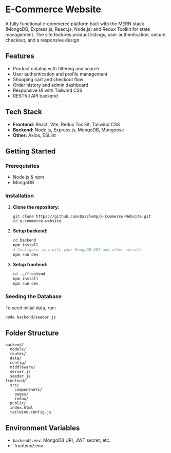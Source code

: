 # E-Commerce Website

A fully functional e-commerce platform built with the MERN stack (MongoDB, Express.js, React.js, Node.js) and Redux Toolkit for state management. The site features product listings, user authentication, secure checkout, and a responsive design.

## Features

- Product catalog with filtering and search
- User authentication and profile management
- Shopping cart and checkout flow
- Order history and admin dashboard
- Responsive UI with Tailwind CSS
- RESTful API backend

## Tech Stack

- **Frontend:** React, Vite, Redux Toolkit, Tailwind CSS
- **Backend:** Node.js, Express.js, MongoDB, Mongoose
- **Other:** Axios, ESLint

## Getting Started

### Prerequisites

- Node.js & npm
- MongoDB

### Installation

1. **Clone the repository:**

   ```sh
   git clone https://github.com/Dazzle0p/E-Commerce-Website.git
   cd e-commerce-website
   ```

2. **Setup backend:**

   ```sh
   cd backend
   npm install
   # Configure .env with your MongoDB URI and other secrets
   npm run dev
   ```

3. **Setup frontend:**
   ```sh
   cd ../frontend
   npm install
   npm run dev
   ```

### Seeding the Database

To seed initial data, run:

```sh
node backend/seeder.js
```

## Folder Structure

```
backend/
  models/
  routes/
  data/
  config/
  middleware/
  server.js
  seeder.js
frontend/
  src/
    componenets/
    pages/
    redux/
  public/
  index.html
  tailwind.config.js
```

## Environment Variables

- `backend/.env`: MongoDB URI, JWT secret, etc.
- `frontend/.env
